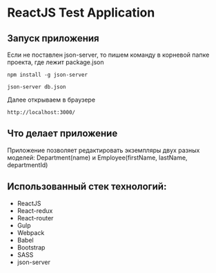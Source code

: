 # ReactJS Test Application

## Запуск приложения

Если не поставлен json-server, то пишем команду в корневой папке проекта, где лежит package.json

```
npm install -g json-server
```

```
json-server db.json
```

Далее открываем в браузере

```
http://localhost:3000/
```

## Что делает приложение
Приложение позволяет редактировать экземпляры двух разных моделей: Department(name) и Employee(firstName, lastName, departmentId)

## Использованный стек технологий:

* ReactJS
* React-redux
* React-router
* Gulp
* Webpack
* Babel
* Bootstrap
* SASS
* json-server